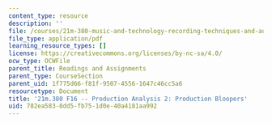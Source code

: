 ```yaml
---
content_type: resource
description: ''
file: /courses/21m-380-music-and-technology-recording-techniques-and-audio-production-fall-2016/782ea5838dd5fb751d0e40a4181aa992_MIT21M_380F16_assn_pa2.pdf
file_type: application/pdf
learning_resource_types: []
license: https://creativecommons.org/licenses/by-nc-sa/4.0/
ocw_type: OCWFile
parent_title: Readings and Assignments
parent_type: CourseSection
parent_uid: 1f775d66-f81f-9507-4556-1647c46cc5a6
resourcetype: Document
title: '21m.380 F16 -- Production Analysis 2: Production Bloopers'
uid: 782ea583-8dd5-fb75-1d0e-40a4181aa992
---
```

